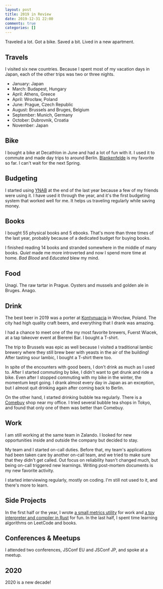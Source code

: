 ```yaml
---
layout: post
title: 2019 in Review
date: 2019-12-31 22:00
comments: true
categories: []
---
```


Traveled a lot. Got a bike. Saved a bit. Lived in a new apartment.

## Travels

I visited six new countries. Because I spent most of my vacation days in Japan, each of the other trips was two or three nights.

- January: Japan
- March: Budapest, Hungary
- April: Athens, Greece
- April: Wrocław, Poland
- June: Prague, Czech Republic
- August: Brussels and Bruges, Belgium
- September: Munich, Germany
- October: Dubrovnik, Croatia
- November: Japan

## Bike

I bought a bike at Decathlon in June and had a lot of fun with it. I used it to commute and made day trips to around Berlin. [Blankenfelde](https://goo.gl/maps/F9TjZxxLNSPZKSDV6) is my favorite so far. I can't wait for the next Spring.

## Budgeting

I started using [YNAB](https://www.youneedabudget.com/) at the end of the last year because a few of my friends were using it. I have used it through the year, and it's the first budgeting system that worked well for me. It helps us traveling regularly while saving money.

## Books

I bought 55 physical books and 5 ebooks. That's more than three times of the last year, probably because of a dedicated budget for buying books.

I finished reading 14 books and stranded somewhere in the middle of many books. _Quiet_ made me more introverted and now I spend more time at home. _Bad Blood_ and _Educated_ blew my mind.

## Food

Unagi. The raw tartar in Prague. Oysters and mussels and golden ale in Bruges.
Anago.

## Drink

The best beer in 2019 was a porter at [Kontynuacja](https://goo.gl/maps/9X7UMJnqB1MrzqJcA) in Wrocław, Poland. The city had high quality craft beers, and everything that I drank was amazing.

I had a chance to meet one of the my most favorite brewers, Fuerst Wiacek, at a tap takeover event at Biererei Bar. I bought a T-shirt.

The trip to Brussels was epic as well because I visited a traditional lambic brewery where they still brew beer with yeasts in the air of the building! After tasting sour lambic, I bought a T-shirt there too.

In spite of the encounters with good beers, I don't drink as much as I used to. After I started commuting by bike, I didn't want to get drunk and ride a bike. Even after I stopped commuting with my bike in the winter, the momentum kept going. I drank almost every day in Japan as an exception, but I almost quit drinking again after coming back to Berlin.

On the other hand, I started drinking bubble tea regularly. There is a [Comebuy](http://www.comebuy2002.de/) shop near my office. I tried several bubble tea shops in Tokyo, and found that only one of them was better than Comebuy.

## Work

I am still working at the same team in Zalando. I looked for new opportunities inside and outside the company but decided to stay.

My team and I started on-call duties. Before that, my team's applications had been taken care by another on-call team, and we tried to make sure that they didn't get called. Out focus on reliability hasn't changed much, but being on-call triggered new learnings. Writing post-mortem documents is my new favorite activity.

I started interviewing regularly, mostly on coding. I'm still not used to it, and there's more to learn.

## Side Projects

In the first half or the year, I wrote [a small metrics utility](https://github.com/shuhei/rolling-window) for work and [a toy interpreter and compiler in Rust](/blog/2019/10/06/interpreter-and-compiler-in-rust/) for fun. In the last half, I spent time learning algorithms on LeetCode and books.

## Conferences & Meetups

I attended two conferences, JSConf EU and JSConf JP, and spoke at a meetup.

## 2020

2020 is a new decade!
